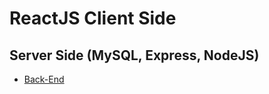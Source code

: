 # ReactJS Client Side
## Server Side (MySQL, Express, NodeJS)
 - [Back-End](https://github.com/kkemmere/Student-Manager-API/blob/main/READMEE.md)

